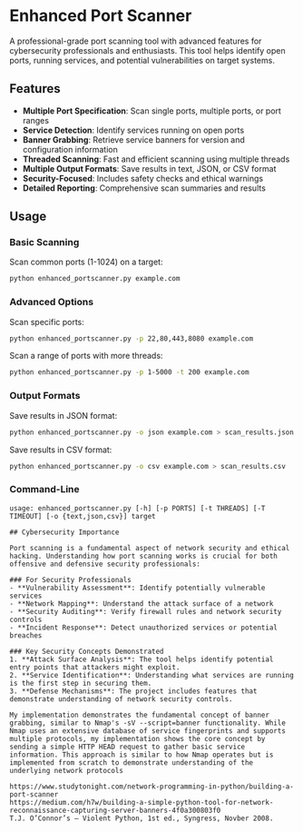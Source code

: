 # Enhanced Port Scanner

A professional-grade port scanning tool with advanced features for cybersecurity professionals and enthusiasts. This tool helps identify open ports, running services, and potential vulnerabilities on target systems.

## Features

- **Multiple Port Specification**: Scan single ports, multiple ports, or port ranges
- **Service Detection**: Identify services running on open ports
- **Banner Grabbing**: Retrieve service banners for version and configuration information
- **Threaded Scanning**: Fast and efficient scanning using multiple threads
- **Multiple Output Formats**: Save results in text, JSON, or CSV format
- **Security-Focused**: Includes safety checks and ethical warnings
- **Detailed Reporting**: Comprehensive scan summaries and results

## Usage

### Basic Scanning

Scan common ports (1-1024) on a target:
```bash
python enhanced_portscanner.py example.com
```

### Advanced Options

Scan specific ports:
```bash
python enhanced_portscanner.py -p 22,80,443,8080 example.com
```

Scan a range of ports with more threads:
```bash
python enhanced_portscanner.py -p 1-5000 -t 200 example.com
```

### Output Formats

Save results in JSON format:
```bash
python enhanced_portscanner.py -o json example.com > scan_results.json
```

Save results in CSV format:
```bash
python enhanced_portscanner.py -o csv example.com > scan_results.csv
```

###  Command-Line 

```
usage: enhanced_portscanner.py [-h] [-p PORTS] [-t THREADS] [-T TIMEOUT] [-o {text,json,csv}] target

## Cybersecurity Importance

Port scanning is a fundamental aspect of network security and ethical hacking. Understanding how port scanning works is crucial for both offensive and defensive security professionals:

### For Security Professionals
- **Vulnerability Assessment**: Identify potentially vulnerable services
- **Network Mapping**: Understand the attack surface of a network
- **Security Auditing**: Verify firewall rules and network security controls
- **Incident Response**: Detect unauthorized services or potential breaches

### Key Security Concepts Demonstrated
1. **Attack Surface Analysis**: The tool helps identify potential entry points that attackers might exploit.
2. **Service Identification**: Understanding what services are running is the first step in securing them.
3. **Defense Mechanisms**: The project includes features that demonstrate understanding of network security controls.

My implementation demonstrates the fundamental concept of banner grabbing, similar to Nmap's -sV --script=banner functionality. While Nmap uses an extensive database of service fingerprints and supports multiple protocols, my implementation shows the core concept by sending a simple HTTP HEAD request to gather basic service information. This approach is similar to how Nmap operates but is implemented from scratch to demonstrate understanding of the underlying network protocols

https://www.studytonight.com/network-programming-in-python/building-a-port-scanner
https://medium.com/h7w/building-a-simple-python-tool-for-network-reconnaissance-capturing-server-banners-4f0a300803f0
T.J. O’Connor’s – Violent Python, 1st ed., Syngress, Novber 2008.